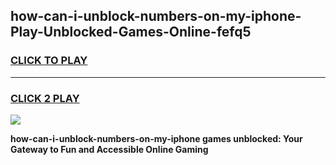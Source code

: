 
## how-can-i-unblock-numbers-on-my-iphone-Play-Unblocked-Games-Online-fefq5
<h3>
<a href="https://premium76.site?title=how-can-i-unblock-numbers-on-my-iphone&ref=25A">CLICK TO PLAY</a></h3>
<hr>

<h3>
<a href="https://premium76.site?title=how-can-i-unblock-numbers-on-my-iphone&ref=25A">CLICK 2 PLAY</a>
  
</h3>

<a href="https://premium76.site?title=how-can-i-unblock-numbers-on-my-iphone&ref=25A"><img src="https://clearcache.store/games.png"></a>


**how-can-i-unblock-numbers-on-my-iphone games unblocked: Your Gateway to Fun and Accessible Online Gaming**
